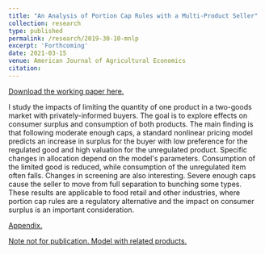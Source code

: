 ```yaml
---
title: "An Analysis of Portion Cap Rules with a Multi-Product Seller"
collection: research
type: published
permalink: /research/2019-30-10-mnlp
excerpt: 'Forthcoming'
date: 2021-03-15
venue: American Journal of Agricultural Economics
citation: 
---
```

[Download the working paper here.](https://jgnunol.github.io/files/multicap.pdf) 

I study the impacts of limiting the quantity of one product in a two-goods market with privately-informed buyers. The goal is to explore effects on consumer surplus and consumption of both products. The main finding is that following moderate enough caps, a standard nonlinear pricing model predicts an increase in surplus for the buyer with low preference for the regulated good and high valuation for the unregulated product. Specific changes in allocation depend on the model's parameters. Consumption of the limited good is reduced, while consumption of the unregulated item often falls.  Changes in screening are also interesting. Severe enough caps cause the seller to move from full separation to bunching some types. These results are applicable to food retail and other industries, where portion cap rules are a regulatory alternative and the impact on consumer surplus is an important consideration. 

[Appendix.](https://jgnunol.github.io/files/multicapAppendix.pdf)


[Note not for publication. Model with related products.](https://jgnunol.github.io/files/multicapNote.pdf)

